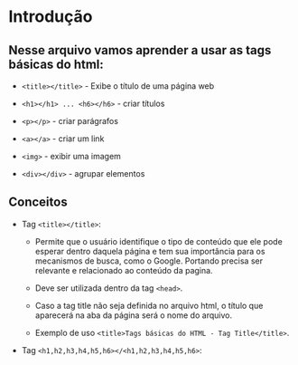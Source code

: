 # Introdução

## Nesse arquivo vamos aprender a usar as tags básicas do html:

  - ```<title></title>``` - Exibe o título de uma página web
    
  - ```<h1></h1> ... <h6></h6>``` - criar títulos
    
  - ```<p></p>``` - criar parágrafos
    
  - ```<a></a>``` - criar um link
    
  - ```<img>``` - exibir uma imagem
    
  - ```<div></div>``` - agrupar elementos

## Conceitos

- Tag ```<title></title>```:
  
  - Permite que o usuário identifique o tipo de conteúdo que ele pode esperar dentro daquela página e tem sua importância para os mecanismos de busca, como o Google. Portando precisa ser relevante e relacionado ao conteúdo da pagina.
  
  - Deve ser utilizada dentro da tag ```<head>```.
    
  - Caso a tag title não seja definida no arquivo html, o título que aparecerá na aba da página será o nome do arquivo.
    
  - Exemplo de uso ```<title>Tags básicas do HTML - Tag Title</title>```.

- Tag ```<h1,h2,h3,h4,h5,h6></<h1,h2,h3,h4,h5,h6>```:
